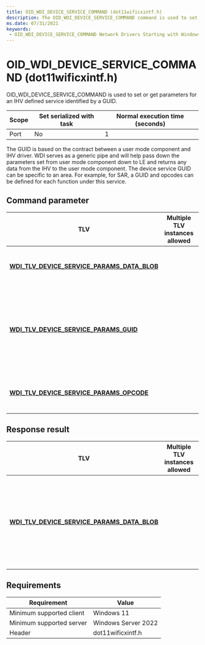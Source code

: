 ```yaml
---
title: OID_WDI_DEVICE_SERVICE_COMMAND (dot11wificxintf.h)
description: The OID_WDI_DEVICE_SERVICE_COMMAND command is used to set or get parameters for an IHV defined service identified by a GUID.
ms.date: 07/31/2021
keywords:
 - OID_WDI_DEVICE_SERVICE_COMMAND Network Drivers Starting with Windows Vista
---
```


# OID_WDI_DEVICE_SERVICE_COMMAND (dot11wificxintf.h)

OID_WDI_DEVICE_SERVICE_COMMAND is used to set or get parameters for an IHV defined service identified by a GUID. 

| Scope | Set serialized with task | Normal execution time (seconds) |
|-------|--------------------------|---------------------------------|
| Port  | No                       | 1                               |

 
The GUID is based on the contract between a user mode component and IHV driver. WDI serves as a generic pipe and will help pass down the parameters set from user mode component down to LE and returns any data from the IHV to the user mode component. The device service GUID can be specific to an area. For example, for SAR, a GUID and opcodes can be defined for each function under this service.

## Command parameter


| TLV                                                  | Multiple TLV instances allowed | Optional | Description                                        |
|------------------------------------------------------|--------------------------------|----------|----------------------------------------------------|
| [**WDI_TLV_DEVICE_SERVICE_PARAMS_DATA_BLOB**](wdi-tlv-device-service-params-data-blob.md) |                                | X        | The information to be sent to the IHV driver. |
| [**WDI_TLV_DEVICE_SERVICE_PARAMS_GUID**](./wdi-tlv-device-service-params-guid.md) |                                |         | The GUID which identifies the device service that this command belongs to (as defined by the IHV/OEM). |
| [**WDI_TLV_DEVICE_SERVICE_PARAMS_OPCODE**](./wdi-tlv-device-service-params-opcode.md) |                                | X        | The opcode specific to the device service. |

 

## Response result


| TLV                                                  | Multiple TLV instances allowed | Optional | Description                                                                                                                 |
|------------------------------------------------------|--------------------------------|----------|-----------------------------------------------------------------------------------------------------------------------------|
| [**WDI_TLV_DEVICE_SERVICE_PARAMS_DATA_BLOB**](wdi-tlv-device-service-params-data-blob.md) |                                | X        | The information received from the IHV driver. The data (Value) in this TLV is forwarded as is to the user mode component. |

 

## Requirements

|Requirement|Value|
|--- |--- |
|Minimum supported client|Windows 11|
|Minimum supported server|Windows Server 2022|
|Header|dot11wificxintf.h|


 

